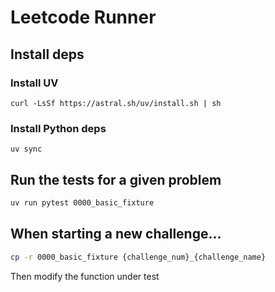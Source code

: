 # Leetcode Runner

## Install deps

### Install UV
```
curl -LsSf https://astral.sh/uv/install.sh | sh
```

### Install Python deps
```
uv sync
```


## Run the tests for a given problem

```bash
uv run pytest 0000_basic_fixture
```


## When starting a new challenge...

```bash
cp -r 0000_basic_fixture {challenge_num}_{challenge_name}
```

Then modify the function under test